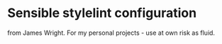 # Sensible stylelint configuration 

from James Wright.  For my personal projects - use at own risk as fluid.